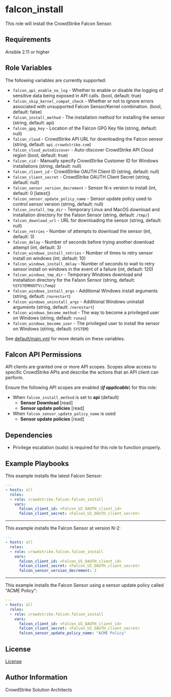 falcon_install
=========

This role will install the CrowdStrike Falcon Sensor.

Requirements
------------

Ansible 2.11 or higher

Role Variables
--------------

The following variables are currently supported:

 * `falcon_api_enable_no_log` - Whether to enable or disable the logging of sensitive data being exposed in API calls. (bool, default: true)
 * `falcon_skip_kernel_compat_check` - Whether or not to ignore errors associated with unsupported Falcon Sensor/Kernel combination. (bool, default: false)
 * `falcon_install_method` - The installation method for installing the sensor (string, default: api)
 * `falcon_gpg_key` - Location of the Falcon GPG Key file (string, default: null)
 * `falcon_cloud` - CrowdStrike API URL for downloading the Falcon sensor (string, default: `api.crowdstrike.com`)
 * `falcon_cloud_autodiscover` - Auto-discover CrowdStrike API Cloud region (bool, default: true)
 * `falcon_cid` - Manually specify CrowdStrike Customer ID for Windows installations (string, default: null)
 * `falcon_client_id` - CrowdStrike OAUTH Client ID (string, default: null)
 * `falcon_client_secret` - CrowdStrike OAUTH Client Secret (string, default: null)
 * `falcon_sensor_version_decrement` - Sensor N-x version to install (int, default: 0 [latest])
 * `falcon_sensor_update_policy_name` - Sensor update policy used to control sensor version (string, default: null)
 * `falcon_install_tmp_dir` - Temporary Linux and MacOS download and installation directory for the Falson Sensor (string, default: `/tmp/`)
 * `falcon_download_url` - URL for downloading the sensor (string, default: null)
 * `falcon_retries` - Number of attempts to download the sensor (int, default: 3)
 * `falcon_delay` - Number of seconds before trying another download attempt (int, default: 3)
 * `falcon_windows_install_retries` - Number of times to retry sensor install on windows (int, default: 10)
 * `falcon_windows_install_delay` - Number of seconds to wait to retry sensor install on windows in the event of a failure (int, default: 120)
 * `falcon_windows_tmp_dir` - Temporary Windows download and installation directory for the Falson Sensor (string, default: `%SYSTEMROOT%\\Temp`)
 * `falcon_windows_install_args` - Additional Windows install arguments (string, default: `/norestart`)
 * `falcon_windows_uninstall_args` - Additional Windows uninstall arguments (string, default: `/norestart`)
 * `falcon_windows_become_method` - The way to become a privileged user on Windows (string, default: `runas`)
 * `falcon_windows_become_user` - The privileged user to install the sensor on Windows (string, default: `SYSTEM`)

See [default/main.yml](default/main.yml) for more details on these variables.

Falcon API Permissions
----------------------

API clients are granted one or more API scopes. Scopes allow access to specific CrowdStrike APIs and describe the actions that an API client can perform.

Ensure the following API scopes are enabled (***if applicable***) for this role:
* When `falcon_install_method` is set to **api** (default)
  * **Sensor Download** [read]
  * **Sensor update policies** [read]
* When `falcon_sensor_update_policy_name` is used
  * **Sensor update policies** [read]

Dependencies
------------

- Privilege escalation (sudo) is required for this role to function properly.

Example Playbooks
----------------

This example installs the latest Falcon Sensor:

```yaml
---
- hosts: all
  roles:
  - role: crowdstrike.falcon.falcon_install
    vars:
      falcon_client_id: <Falcon_UI_OAUTH_client_id>
      falcon_client_secret: <Falcon_UI_OAUTH_client_secret>
```
---
This example installs the Falcon Sensor at version N-2:
```yaml
---
- hosts: all
  roles:
  - role: crowdstrike.falcon.falcon_install
    vars:
      falcon_client_id: <Falcon_UI_OAUTH_client_id>
      falcon_client_secret: <Falcon_UI_OAUTH_client_secret>
      falcon_sensor_version_decrement: 2
```
---
This example installs the Falcon Sensor using a sensor update policy called "ACME Policy":
```yaml
---
- hosts: all
  roles:
  - role: crowdstrike.falcon.falcon_install
    vars:
      falcon_client_id: <Falcon_UI_OAUTH_client_id>
      falcon_client_secret: <Falcon_UI_OAUTH_client_secret>
      falcon_sensor_update_policy_name: "ACME Policy"
```
License
-------

[License](https://github.com/crowdstrike/ansible_collection_falcon/blob/main/LICENSE)

Author Information
------------------

CrowdStrike Solution Architects
